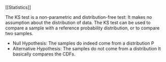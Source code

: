 [[Statistics]]

The KS test is a non-parametric and distribution-free test: It makes no assumption about the distribution of data. The KS test can be used to compare a sample with a reference probability distribution, or to compare two samples.
-  Null Hypothesis: The samples do indeed come from a distribution P
-  Alternative Hypothesis: The samples do not come from a distribution 
It basically compares the CDFs. 